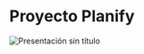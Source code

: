 # Proyecto Planify

![Presentación sin título](https://github.com/user-attachments/assets/fac7a671-01fd-43de-b66f-3f2204f538fa)


